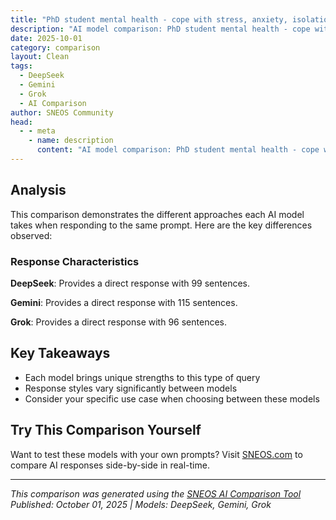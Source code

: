 ```yaml
---
title: "PhD student mental health - cope with stress, anxiety, isolation"
description: "AI model comparison: PhD student mental health - cope with stress, anxiety, isolation..."
date: 2025-10-01
category: comparison
layout: Clean
tags:
  - DeepSeek
  - Gemini
  - Grok
  - AI Comparison
author: SNEOS Community
head:
  - - meta
    - name: description
      content: "AI model comparison: PhD student mental health - cope with stress, anxiety, isolation..."
---
```


<ChatComparison
  title="PhD student mental health - cope with stress, anxiety, isolation"
  prompt="PhD student mental health - cope with stress, anxiety, isolation"
  :responses='{"DeepSeek": "Of course. This is an incredibly important and common challenge. The combination of immense pressure, uncertain outcomes, and a highly specialized environment makes PhD studies a perfect storm for stress, anxiety, and isolation.\n\nFirst, please know this: **You are not alone.** What you are feeling is a normal reaction to an abnormal set of demands. Acknowledging the struggle is the first step toward managing it.\n\nHere is a comprehensive guide, broken down into strategies for coping with stress, anxiety, and isolation.\n\n---\n\n### 1. Understanding the \u0022Why\u0022: The Unique Pressures of a PhD\n\nIt helps to name the demons. Common sources of these feelings in a PhD include:\n\n* **Imposter Syndrome:** The feeling that you\u0027re not smart enough and will be \u0022found out.\u0022\n* **Lack of Structure:** Unlike a 9-5 job, research is open-ended, which can lead to guilt and working excessively.\n* **Perfectionism:** The belief that your work must be groundbreaking, leading to paralysis and anxiety.\n* **Financial Strain:** Many PhDs live on a stipend that can be tight.\n* **Uncertain Future:** The academic job market is notoriously difficult, creating existential dread.\n* **Isolation:** Your work is so niche that even lab mates might not fully understand it.\n\n---\n\n### 2. Coping with Stress \u0026 Anxiety\n\nThis is about building resilience and managing your body\u0027s response.\n\n#### **A. Foundational Health (Non-Negotiable)**\nYou cannot do high-level cognitive work if your basic systems are failing.\n* **Sleep:** Prioritize 7-9 hours. Sleep deprivation directly fuels anxiety and reduces cognitive function.\n* **Nutrition:** Feed your brain. Avoid the trap of constant caffeine and sugar. Regular, balanced meals stabilize your mood and energy.\n* **Exercise:** This is not optional. It\u0027s a powerful anti-anxiety and anti-depressant tool. Even a 20-30 minute walk daily can dramatically reduce stress hormones. Find something you enjoy: running, yoga, dancing, climbing.\n\n#### **B. Mindset \u0026 Cognitive Shifts**\n* **Separate Your Self-Worth from Your Work:** You are not your PhD. Your value as a human being is not determined by a successful experiment, a publication, or your supervisor\u0027s praise. Practice saying, \u0022I am a person who is doing a PhD,\u0022 not \u0022I am a PhD student.\u0022\n* **Embrace \u0022Good Enough\u0022:** Perfectionism is the enemy of progress. Aim for \u0022excellence\u0022 or \u0022completion,\u0022 not perfection. A submitted thesis is better than a perfect, unwritten one.\n* **Reframe Failure:** Experiments fail, papers get rejected. This is not a reflection of you, but an intrinsic part of the scientific and research process. Each \u0022failure\u0022 is data that guides your next step.\n* **Set Boundaries:** The work is infinite, but your time and energy are not.\n * Have a \u0022shutdown ritual\u0022 at the end of your workday (e.g., close all tabs, make a to-do list for tomorrow, tidy your desk).\n * Protect your weekends and evenings. You need real rest to be productive.\n\n#### **C. Practical Time \u0026 Task Management**\n* **Break It Down:** A thesis is overwhelming. A chapter is manageable. A section is doable. A paragraph is easy. Work on the smallest possible unit.\n* **The Pomodoro Technique:** Work in focused, timed bursts (e.g., 25 minutes of work, 5-minute break). This prevents burnout and builds momentum.\n* **Time Blocking:** Schedule your work tasks, but also schedule your breaks, meals, and personal time. This gives you control and ensures you make time for life.\n\n---\n\n### 3. Combating Isolation\n\nThis is about actively creating connection and community.\n\n#### **A. Within Your Department/University**\n* **Talk to Your Cohort:** They are the *only* people who truly understand what you\u0027re going through right now. Organize a weekly coffee, a writing group, or a Friday debrief.\n* **Find \u0022Academic Siblings\u0022:** Connect with students a year or two ahead of you and a year or two behind you. They offer invaluable perspective and advice.\n* **Broaden Your Network:** Attend departmental seminars (even outside your field) and social events. Talk to people. Ask them about their work.\n* **Re-evaluate Your Supervisor Relationship:** If possible, try to have a more open conversation with your supervisor about your well-being. A good supervisor cares about their student\u0027s mental health. If your supervisor is part of the problem, seek out other supportive faculty members or your Director of Graduate Studies.\n\n#### **B. Outside Your University**\n* **Maintain \u0022Non-Academic\u0022 Friendships:** Nurture relationships with people who have nothing to do with your PhD. They provide a crucial reality check and remind you there\u0027s a world outside the lab or library.\n* **Find Hobbies and Communities:** Join a club, a sports team, a book group, or a volunteer organization. This builds an identity separate from \u0022PhD student.\u0022\n* **Connect with Family:** Regular check-ins with family can be a grounding force.\n\n#### **C. The Digital World (Use it Wisely)**\n* **Online PhD Communities:** Platforms like Twitter/X (academic hashtags like #AcademicChatter, #PhDChat), Reddit (r/PhD, r/GradSchool), and specific forums can make you feel part of a global community of peers who \u0022get it.\u0022\n* **Virtual Writing Groups:** Co-working sessions on Zoom or Discord can replicate the feeling of shared space and accountability.\n\n---\n\n### 4. When to Seek Professional Help\n\nSelf-help strategies are vital, but they have limits. **Therapy is a tool for high-performers, not a sign of weakness.** You should strongly consider seeking professional help if:\n\n* Your anxiety or stress feels unmanageable or constant.\n* You experience panic attacks.\n* You have persistent feelings of sadness, hopelessness, or emptiness.\n* You lose interest in activities you once enjoyed.\n* Your sleep or appetite changes significantly.\n* You have thoughts of self-harm or suicide.\n\n**Resources:**\n* **University Counseling Services:** Often free or low-cost for students. This should be your first stop.\n* **External Therapists:** Look for someone specializing in anxiety, academic stress, or young adults. Use your health insurance or inquire about sliding-scale fees.\n* **Crisis Text Line:** Text HOME to 741741 (US \u0026 Canada).\n* **National Suicide Prevention Lifeline:** 988 (US).\n\n---\n\n### A Final, Crucial Mindset\n\n**Your PhD is a marathon, not a sprint.** You must pace yourself. The most successful PhDs are often not the smartest, but the most resilient\u2014those who learned to manage their well-being alongside their research.\n\nBe kind to yourself. You are undertaking one of the most intellectually and emotionally challenging journeys there is. Give yourself credit for making it this far, and grant yourself the grace to navigate it in a healthy, sustainable way.", "Gemini": "The PhD journey is a marathon, not a sprint, and it\u0027s notorious for its impact on mental health. Stress, anxiety, and isolation are common experiences. Here\u0027s a breakdown of strategies to cope:\n\n**I. Understanding the Challenges:**\n\n* **Stress:** Intense workload, deadlines, pressure to publish, funding worries, and competition can create chronic stress.\n* **Anxiety:** Fear of failure, imposter syndrome, uncertainty about the future, and public speaking/presentations contribute to anxiety.\n* **Isolation:** Spending long hours alone in the lab or library, working on highly specialized research, and feeling misunderstood by those outside academia can lead to isolation.\n* **Imposter Syndrome:** Feeling like a fraud, despite evidence of your competence, is incredibly common among PhD students.\n* **Perfectionism:** Holding yourself to impossibly high standards can be paralyzing and contribute to anxiety and burnout.\n* **Work-Life Imbalance:** The demands of a PhD can easily encroach on personal life, leading to a lack of boundaries and burnout.\n* **Financial Strain:** Living on a stipend, managing student loans, and worrying about future job prospects can add significant stress.\n* **Power Dynamics:** Navigating relationships with advisors and committee members can be challenging, especially when power imbalances are present.\n\n**II. Strategies for Coping with Stress, Anxiety, and Isolation:**\n\n**A. Self-Care \u0026 Well-being:**\n\n* **Prioritize Sleep:** Aim for 7-9 hours of quality sleep. Establish a regular sleep schedule, create a relaxing bedtime routine, and avoid screens before bed.\n* **Nourishment:** Eat a balanced diet. Avoid relying on caffeine and sugary snacks for energy. Focus on whole foods, fruits, vegetables, and protein. Meal prep can save time and reduce stress.\n* **Regular Exercise:** Physical activity is a powerful stress reliever and mood booster. Find an activity you enjoy, whether it\u0027s running, swimming, yoga, dancing, or simply walking. Aim for at least 30 minutes of moderate-intensity exercise most days of the week.\n* **Mindfulness \u0026 Meditation:** Practice mindfulness techniques, such as deep breathing exercises, meditation, or yoga. These can help you calm your mind, reduce anxiety, and increase self-awareness. Apps like Headspace, Calm, and Insight Timer offer guided meditations.\n* **Time Management \u0026 Boundaries:**\n * **Set Realistic Goals:** Break down large tasks into smaller, more manageable steps.\n * **Prioritize:** Use techniques like the Eisenhower Matrix (urgent/important) to focus on what matters most.\n * **Learn to Say No:** It\u0027s okay to decline requests that will overload you.\n * **Schedule Breaks:** Regular breaks are essential for productivity and well-being. Step away from your work, stretch, and take a short walk.\n * **Establish Clear Boundaries:** Define your work hours and stick to them as much as possible. Communicate your availability to others.\n* **Relaxation Techniques:** Experiment with different relaxation techniques, such as progressive muscle relaxation, aromatherapy, or listening to calming music.\n* **Hobbies and Interests:** Make time for activities you enjoy outside of your research. This could be anything from reading to painting to playing a musical instrument. Engaging in hobbies can provide a sense of accomplishment and help you disconnect from academic stress.\n* **Limit Social Media Use:** Excessive social media can contribute to feelings of inadequacy and anxiety. Be mindful of your social media consumption and set limits if necessary.\n* **Journaling:** Writing down your thoughts and feelings can be a helpful way to process emotions, identify triggers, and track your progress.\n\n**B. Combating Isolation and Building Social Connections:**\n\n* **Connect with Peers:** Attend departmental events, join student organizations, or form study groups. Connecting with other PhD students can provide a sense of community and support. Talk about your shared experiences.\n* **Mentorship:** Seek out mentors, both within and outside of your department. Mentors can provide guidance, support, and perspective.\n* **Networking:** Attend conferences and workshops to connect with other researchers in your field.\n* **Cultivate Relationships:** Make time for friends and family. Schedule regular social activities, even if it\u0027s just a phone call or video chat.\n* **Find Shared Interests:** Join clubs, sports teams, or volunteer organizations to connect with people who share your interests.\n* **Be Proactive:** Don\u0027t wait for others to reach out to you. Initiate conversations, invite people to lunch, or suggest activities.\n* **Communicate Openly:** Let your friends and family know how you\u0027re feeling. Don\u0027t be afraid to ask for help.\n* **Utilize University Resources:** Many universities offer support groups, social events, and other resources for graduate students.\n\n**C. Managing Stress \u0026 Anxiety Related to Research:**\n\n* **Focus on Process, Not Just Outcome:** Shift your focus from the end result (e.g., publication) to the process of learning and growing.\n* **Reframe Failure:** View setbacks as learning opportunities. Every experiment that doesn\u0027t work is a step closer to finding the right solution.\n* **Seek Feedback:** Regularly solicit feedback from your advisor and committee members. Don\u0027t be afraid to ask for clarification or guidance.\n* **Break Down Tasks:** Divide large research projects into smaller, more manageable tasks.\n* **Celebrate Small Wins:** Acknowledge and celebrate your accomplishments, no matter how small.\n* **Practice Self-Compassion:** Be kind to yourself, especially when you\u0027re struggling. Treat yourself with the same compassion you would offer a friend.\n* **Challenge Negative Thoughts:** Identify and challenge negative thought patterns. Ask yourself if your thoughts are based on facts or assumptions.\n* **Develop a Research Routine:** Establish a regular research schedule and stick to it as much as possible.\n* **Improve your Research Skills:** Enroll in workshops or courses to improve your research skills, such as writing, data analysis, or presentation skills. This can boost your confidence and reduce anxiety.\n\n**D. Addressing Imposter Syndrome:**\n\n* **Acknowledge Your Accomplishments:** Keep a list of your achievements, both big and small. Refer to this list when you\u0027re feeling like a fraud.\n* **Challenge Negative Thoughts:** Question your negative thoughts and replace them with more realistic and positive ones.\n* **Focus on Your Strengths:** Identify your strengths and focus on using them to your advantage.\n* **Talk to Others:** Share your feelings with trusted friends, mentors, or therapists. You\u0027ll likely find that others have experienced similar feelings.\n* **Accept Imperfection:** No one is perfect. Accept that you\u0027re going to make mistakes and learn from them.\n* **Focus on Growth:** Focus on your progress and growth, rather than comparing yourself to others.\n* **Remember Why You Started:** Reconnect with your passion for your research and remember why you embarked on this journey in the first place.\n\n**E. Seeking Professional Help:**\n\n* **University Counseling Services:** Most universities offer counseling services to students. These services are often free or low-cost. Don\u0027t hesitate to reach out if you\u0027re struggling.\n* **Therapy:** Consider seeking therapy from a licensed mental health professional. Therapy can provide you with tools and strategies to manage stress, anxiety, and other mental health challenges. Cognitive Behavioral Therapy (CBT) and Acceptance and Commitment Therapy (ACT) are often helpful.\n* **Psychiatry:** If you\u0027re experiencing symptoms of depression, anxiety, or other mental health conditions, you may benefit from seeing a psychiatrist. A psychiatrist can prescribe medication to help manage your symptoms.\n* **Support Groups:** Join a support group for PhD students or others who are experiencing similar challenges.\n* **Employee Assistance Programs (EAPs):** Some universities offer EAPs, which provide confidential counseling and other support services to employees (including graduate students in some cases).\n\n**F. Advocating for Change:**\n\n* **Talk to Your Department:** If you\u0027re experiencing systemic issues that are impacting your mental health, such as excessive workload or a toxic work environment, talk to your department chair or graduate program director.\n* **Organize with Other Students:** Work with other students to advocate for changes that will improve the mental health and well-being of graduate students.\n* **Raise Awareness:** Share your experiences and advocate for greater awareness of mental health issues in academia.\n\n**Key Takeaways:**\n\n* **Mental health is just as important as physical health.** Prioritize your well-being.\n* **You are not alone.** Many PhD students struggle with stress, anxiety, and isolation.\n* **It\u0027s okay to ask for help.** Don\u0027t be afraid to reach out to friends, family, mentors, or mental health professionals.\n* **Small changes can make a big difference.** Incorporate self-care practices into your daily routine.\n* **Be patient with yourself.** The PhD journey is a long and challenging one. There will be ups and downs. Celebrate your successes and learn from your mistakes.\n* **Focus on what you can control.** You can\u0027t control everything that happens during your PhD, but you can control your own actions and reactions.\n* **Remember your purpose.** Reconnect with your passion for your research and remember why you embarked on this journey.\n\nRemember to be kind to yourself and prioritize your well-being throughout your PhD journey. Good luck!\n", "Grok": "Pursuing a PhD can be an incredibly rewarding but challenging journey. The demands of research, academic pressure, and often a lack of structure can lead to stress, anxiety, and feelings of isolation. Here are some strategies to help PhD students cope with these challenges and maintain mental health:\n\n---\n\n### 1. Acknowledge and Normalize Your Feelings\n - **Understand that you\u0027re not alone:** Stress, anxiety, and feelings of isolation are common among PhD students. Many struggle with impostor syndrome, perfectionism, and uncertainty about the future. Recognizing that these feelings are shared can help reduce the burden.\n - **Give yourself permission to feel:** It\u2019s okay to struggle. Don\u2019t suppress emotions\u2014acknowledge them as part of the process.\n\n---\n\n### 2. Manage Stress\n - **Break tasks into smaller goals:** PhD projects can feel overwhelming. Break your work into manageable tasks (e.g., writing 200 words a day or reading one article) to avoid feeling paralyzed by the scope of your research.\n - **Set boundaries:** Avoid overworking by setting specific working hours. It\u0027s tempting to push yourself to exhaustion, but rest is essential for productivity and mental clarity.\n - **Practice time management:** Use tools like calendars, to-do lists, or apps (e.g., Trello, Notion) to organize tasks and deadlines. Prioritize what\u2019s urgent and important.\n - **Incorporate stress-relief activities:** Engage in mindfulness, meditation, deep breathing exercises, or progressive muscle relaxation to calm your mind. Apps like Headspace or Calm can guide you through short sessions.\n - **Exercise regularly:** Physical activity boosts endorphins, improves focus, and reduces stress. Even a short walk or stretching session can make a difference.\n\n---\n\n### 3. Address Anxiety\n - **Identify triggers:** Reflect on what causes your anxiety (e.g., deadlines, fear of failure, or feedback from advisors). Journaling can help uncover patterns.\n - **Challenge negative thoughts:** Anxiety often stems from catastrophic thinking (e.g., \u201CI\u2019ll never finish my thesis\u201D or \u201CI\u2019m not good enough\u201D). Replace these with more realistic thoughts like, \u201CI\u2019ve completed difficult tasks before, and I can do this too.\u201D\n - **Focus on what you can control:** You can\u2019t predict outcomes, but you can control your effort and preparation. Redirect energy toward actionable steps rather than worrying about \u201Cwhat ifs.\u201D\n - **Seek professional help if needed:** If anxiety feels unmanageable, consider speaking with a therapist or counselor. Many universities offer free or subsidized mental health services for students.\n\n---\n\n### 4. Combat Isolation\n - **Build a support network:** Connect with peers in your program or department. Join study groups, attend seminars, or participate in social events to foster a sense of community.\n - **Stay connected with friends and family:** Even if you\u0027re far from home, schedule regular calls or video chats with loved ones to maintain emotional support.\n - **Find online communities:** Platforms like Twitter (academic Twitter), Reddit (e.g., r/PhD or r/GradSchool), or specialized forums can connect you with other PhD students sharing similar experiences.\n - **Collaborate with others:** If possible, work on joint projects or discuss ideas with colleagues. Collaboration can reduce feelings of working in a vacuum.\n - **Engage in non-academic activities:** Join clubs, volunteer, or pursue hobbies outside of academia to meet people and build connections unrelated to your PhD.\n\n---\n\n### 5. Prioritize Self-Care\n - **Get enough sleep:** Lack of sleep exacerbates stress and anxiety. Aim for 7-9 hours per night and establish a consistent bedtime routine.\n - **Eat well:** Fuel your body and mind with nutritious meals. Avoid relying on caffeine or junk food to get through long hours, as they can worsen anxiety and energy crashes.\n - **Take breaks:** Step away from work regularly, even if just for 10 minutes. Use techniques like the Pomodoro method (25 minutes of work, 5 minutes of rest) to maintain focus without burnout.\n - **Celebrate small wins:** Acknowledge progress, no matter how small (e.g., finishing a draft, getting positive feedback). Rewarding yourself helps maintain motivation.\n\n---\n\n### 6. Communicate with Your Advisor and Peers\n - **Be open about struggles:** If you\u2019re feeling overwhelmed, discuss it with your advisor or mentor. They may offer guidance, extensions, or resources to help.\n - **Set realistic expectations:** Work with your advisor to clarify timelines and goals. Sometimes, anxiety stems from unclear expectations or pressure to overperform.\n - **Ask for feedback regularly:** Constructive feedback can reduce uncertainty and help you feel more confident in your progress.\n\n---\n\n### 7. Seek Professional Support and University Resources\n - **Counseling services:** Many universities provide free or low-cost counseling for stress, anxiety, and other mental health concerns. Don\u2019t hesitate to reach out.\n - **Workshops and support groups:** Look for mental health workshops, writing retreats, or PhD support groups organized by your institution.\n - **Disability services:** If anxiety or stress significantly impacts your work, you may qualify for accommodations, such as deadline extensions or adjusted workloads.\n - **Helplines and apps:** If you need immediate support, use helplines (e.g., Samaritans, Crisis Text Line) or mental health apps like Woebot or Youper.\n\n---\n\n### 8. Reframe Your Perspective\n - **Focus on the bigger picture:** Remind yourself why you started your PhD and the impact you want to make. This can help you regain motivation during tough times.\n - **Accept imperfection:** Research is a process of trial and error. Not every experiment, paper, or presentation will be perfect, and that\u2019s okay.\n - **View setbacks as learning opportunities:** Instead of seeing challenges as failures, consider them part of your growth as a researcher and individual.\n\n---\n\n### 9. Plan for the Future While Living in the Present\n - **Address uncertainty:** Anxiety often stems from worrying about the future (e.g., job prospects, finishing on time). Speak with career advisors or mentors about post-PhD options to feel more prepared.\n - **Practice mindfulness:** Focus on the present moment rather than ruminating on past mistakes or future uncertainties. Mindfulness exercises or grounding techniques (e.g., focusing on your senses) can help.\n\n---\n\n### 10. Know When to Take a Break or Step Back\n - **Recognize burnout:** Signs include chronic fatigue, cynicism, lack of motivation, and physical symptoms like headaches or insomnia. If you notice these, take time to rest and reassess.\n - **Consider a leave of absence if necessary:** If mental health struggles become severe, speak with your program about taking a temporary break. Your well-being is more important than pushing through at the cost of your health.\n\n---\n\n### Final Thoughts\nBalancing the demands of a PhD with mental health is an ongoing process. Be kind to yourself and remember that asking for help is a sign of strength, not weakness. By building a support system, practicing self-care, and seeking resources when needed, you can navigate the challenges of graduate school while protecting your mental well-being.\n\nIf you have specific concerns or would like more tailored advice, feel free to share, and I can offer more targeted suggestions! Additionally, consider checking resources like **The PhD Survival Guide** or blogs like **The Thesis Whisperer** for more insights from fellow PhD students and academics."}' 
  published-date="11:02"
/>

## Analysis

This comparison demonstrates the different approaches each AI model takes when responding to the same prompt. Here are the key differences observed:

### Response Characteristics

**DeepSeek**: Provides a direct response with 99 sentences. 

**Gemini**: Provides a direct response with 115 sentences. 

**Grok**: Provides a direct response with 96 sentences. 

## Key Takeaways

- Each model brings unique strengths to this type of query
- Response styles vary significantly between models
- Consider your specific use case when choosing between these models

## Try This Comparison Yourself

Want to test these models with your own prompts? Visit [SNEOS.com](https://sneos.com) to compare AI responses side-by-side in real-time.

---

*This comparison was generated using the [SNEOS AI Comparison Tool](https://sneos.com)*
*Published: October 01, 2025 | Models: DeepSeek, Gemini, Grok*
